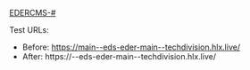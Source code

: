 [EDERCMS-#](https://techdivision.atlassian.net/browse/EDERCMS-#)

Test URLs:

- Before: https://main--eds-eder-main--techdivision.hlx.live/
- After: https://<branch>--eds-eder-main--techdivision.hlx.live/
